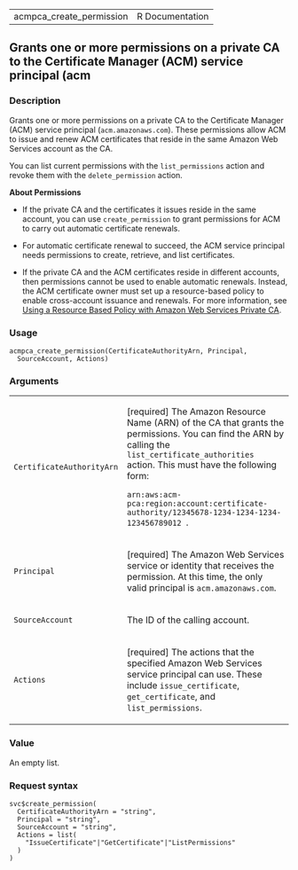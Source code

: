 <table style="width: 100%;">
<tbody>
<tr class="odd">
<td>acmpca_create_permission</td>
<td style="text-align: right;">R Documentation</td>
</tr>
</tbody>
</table>

## Grants one or more permissions on a private CA to the Certificate Manager (ACM) service principal (acm

### Description

Grants one or more permissions on a private CA to the Certificate
Manager (ACM) service principal (`acm.amazonaws.com`). These permissions
allow ACM to issue and renew ACM certificates that reside in the same
Amazon Web Services account as the CA.

You can list current permissions with the `list_permissions` action and
revoke them with the `delete_permission` action.

**About Permissions**

-   If the private CA and the certificates it issues reside in the same
    account, you can use `create_permission` to grant permissions for
    ACM to carry out automatic certificate renewals.

-   For automatic certificate renewal to succeed, the ACM service
    principal needs permissions to create, retrieve, and list
    certificates.

-   If the private CA and the ACM certificates reside in different
    accounts, then permissions cannot be used to enable automatic
    renewals. Instead, the ACM certificate owner must set up a
    resource-based policy to enable cross-account issuance and renewals.
    For more information, see [Using a Resource Based Policy with Amazon
    Web Services Private
    CA](https://docs.aws.amazon.com/privateca/latest/userguide/pca-rbp.html).

### Usage

    acmpca_create_permission(CertificateAuthorityArn, Principal,
      SourceAccount, Actions)

### Arguments

<table>
<colgroup>
<col style="width: 35%" />
<col style="width: 65%" />
</colgroup>
<tbody>
<tr class="odd">
<td><code
id="acmpca_create_permission_:_CertificateAuthorityArn">CertificateAuthorityArn</code></td>
<td><p>[required] The Amazon Resource Name (ARN) of the CA that grants
the permissions. You can find the ARN by calling the
<code>list_certificate_authorities</code> action. This must have the
following form:</p>
<p><code>arn:aws:acm-pca:region:account:certificate-authority/12345678-1234-1234-1234-123456789012 </code>.</p></td>
</tr>
<tr class="even">
<td><code
id="acmpca_create_permission_:_Principal">Principal</code></td>
<td><p>[required] The Amazon Web Services service or identity that
receives the permission. At this time, the only valid principal is
<code>acm.amazonaws.com</code>.</p></td>
</tr>
<tr class="odd">
<td><code
id="acmpca_create_permission_:_SourceAccount">SourceAccount</code></td>
<td><p>The ID of the calling account.</p></td>
</tr>
<tr class="even">
<td><code id="acmpca_create_permission_:_Actions">Actions</code></td>
<td><p>[required] The actions that the specified Amazon Web Services
service principal can use. These include <code>issue_certificate</code>,
<code>get_certificate</code>, and
<code>list_permissions</code>.</p></td>
</tr>
</tbody>
</table>

### Value

An empty list.

### Request syntax

    svc$create_permission(
      CertificateAuthorityArn = "string",
      Principal = "string",
      SourceAccount = "string",
      Actions = list(
        "IssueCertificate"|"GetCertificate"|"ListPermissions"
      )
    )
